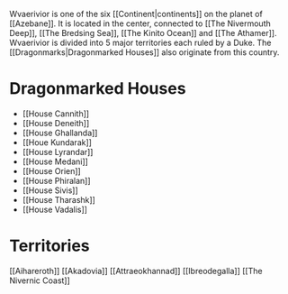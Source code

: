 Wvaerivior is one of the six [[Continent|continents]] on the planet of [[Azebane]]. It is located in the center, connected to [[The Nivermouth Deep]], [[The Bredsing Sea]], [[The Kinito Ocean]] and [[The Athamer]]. Wvaerivior is divided into 5 major territories each ruled by a Duke. The [[Dragonmarks|Dragonmarked Houses]] also originate from this country.

# Dragonmarked Houses
- [[House Cannith]]
- [[House Deneith]]
- [[House Ghallanda]]
- [[Houe Kundarak]]
- [[House Lyrandar]]
- [[House Medani]]
- [[House Orien]]
- [[House Phiralan]]
- [[House Sivis]]
- [[House Tharashk]]
- [[House Vadalis]]
# Territories
[[Aihareroth]]
[[Akadovia]]
[[Attraeokhannad]]
[[Ibreodegalla]]
[[The Nivernic Coast]]